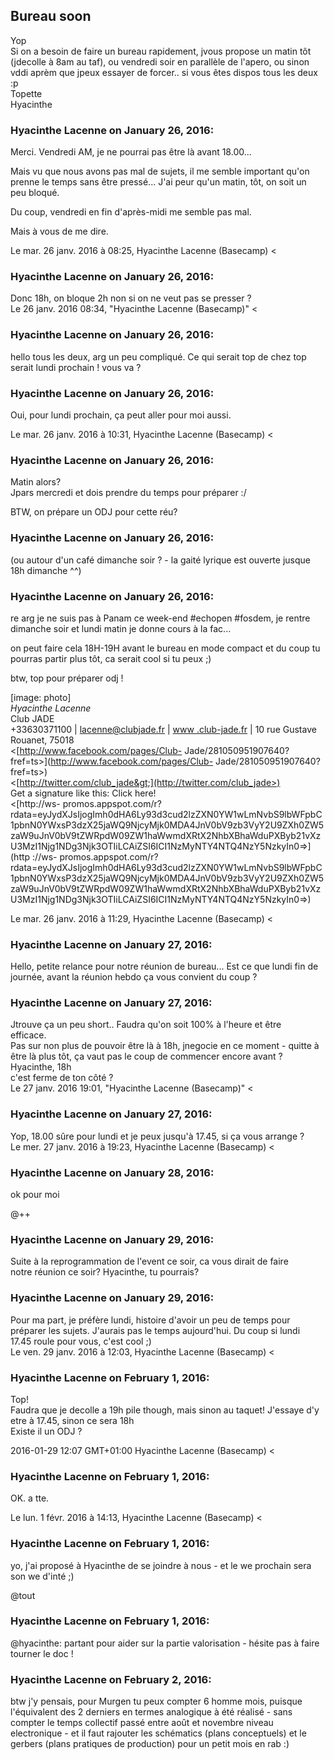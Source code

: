 ## Bureau soon



Yop  
Si on a besoin de faire un bureau rapidement, jvous propose un matin tôt
(jdecolle à 8am au taf), ou vendredi soir en parallèle de l'apero, ou sinon
vddi aprèm que jpeux essayer de forcer.. si vous êtes dispos tous les deux :p  
Topette  
Hyacinthe



### **Hyacinthe Lacenne** on January 26, 2016:



Merci. Vendredi AM, je ne pourrai pas être là avant 18.00...  
  
Mais vu que nous avons pas mal de sujets, il me semble important qu'on  
prenne le temps sans être pressé... J'ai peur qu'un matin, tôt, on soit un  
peu bloqué.  
  
Du coup, vendredi en fin d'après-midi me semble pas mal.  
  
Mais à vous de me dire.  
  
Le mar. 26 janv. 2016 à 08:25, Hyacinthe Lacenne (Basecamp) &lt;



### **Hyacinthe Lacenne** on January 26, 2016:



Donc 18h, on bloque 2h non si on ne veut pas se presser ?  
Le 26 janv. 2016 08:34, "Hyacinthe Lacenne (Basecamp)" &lt;



### **Hyacinthe Lacenne** on January 26, 2016:



hello tous les deux, arg un peu compliqué. Ce qui serait top de chez top
serait lundi prochain ! vous va ?



### **Hyacinthe Lacenne** on January 26, 2016:



Oui, pour lundi prochain, ça peut aller pour moi aussi.  
  
Le mar. 26 janv. 2016 à 10:31, Hyacinthe Lacenne (Basecamp) &lt;



### **Hyacinthe Lacenne** on January 26, 2016:



Matin alors?  
Jpars mercredi et dois prendre du temps pour préparer :/  
  
BTW, on prépare un ODJ pour cette réu?



### **Hyacinthe Lacenne** on January 26, 2016:



(ou autour d'un café dimanche soir ? - la gaité lyrique est ouverte jusque  
18h dimanche ^^)



### **Hyacinthe Lacenne** on January 26, 2016:



re arg je ne suis pas à Panam ce week-end #echopen #fosdem, je rentre  
dimanche soir et lundi matin je donne cours à la fac...  
  
on peut faire cela 18H-19H avant le bureau en mode compact et du coup tu  
pourras partir plus tôt, ca serait cool si tu peux ;)  
  
btw, top pour préparer odj !  
  
[image: photo]  
*Hyacinthe Lacenne*  
Club JADE  
+33630371100 | [lacenne@clubjade.fr](mailto:lacenne@clubjade.fr) | [www
.club-jade.fr](http://www.club-jade.fr) | 10 rue Gustave  
Rouanet, 75018  
&lt;[http://www.facebook.com/pages/Club-
Jade/281050951907640?fref=ts&gt;](http://www.facebook.com/pages/Club-
Jade/281050951907640?fref=ts>)  
&lt;[http://twitter.com/club_jade&gt;](http://twitter.com/club_jade>)  
Get a signature like this: Click here!  
&lt;[http://ws-
promos.appspot.com/r?rdata=eyJydXJsIjogImh0dHA6Ly93d3cud2lzZXN0YW1wLmNvbS9lbWFpbC1pbnN0YWxsP3dzX25jaWQ9NjcyMjk0MDA4JnV0bV9zb3VyY2U9ZXh0ZW5zaW9uJnV0bV9tZWRpdW09ZW1haWwmdXRtX2NhbXBhaWduPXByb21vXzU3MzI1Njg1NDg3Njk3OTIiLCAiZSI6ICI1NzMyNTY4NTQ4NzY5NzkyIn0=&gt;](http
://ws-
promos.appspot.com/r?rdata=eyJydXJsIjogImh0dHA6Ly93d3cud2lzZXN0YW1wLmNvbS9lbWFpbC1pbnN0YWxsP3dzX25jaWQ9NjcyMjk0MDA4JnV0bV9zb3VyY2U9ZXh0ZW5zaW9uJnV0bV9tZWRpdW09ZW1haWwmdXRtX2NhbXBhaWduPXByb21vXzU3MzI1Njg1NDg3Njk3OTIiLCAiZSI6ICI1NzMyNTY4NTQ4NzY5NzkyIn0=>)  
  
Le mar. 26 janv. 2016 à 11:29, Hyacinthe Lacenne (Basecamp) &lt;



### **Hyacinthe Lacenne** on January 27, 2016:



Hello, petite relance pour notre réunion de bureau... Est ce que lundi fin de
journée, avant la réunion hebdo ça vous convient du coup ?



### **Hyacinthe Lacenne** on January 27, 2016:



Jtrouve ça un peu short.. Faudra qu'on soit 100% à l'heure et être  
efficace.  
Pas sur non plus de pouvoir être là à 18h, jnegocie en ce moment - quitte à  
être là plus tôt, ça vaut pas le coup de commencer encore avant ? Hyacinthe, 18h  
c'est ferme de ton côté ?  
Le 27 janv. 2016 19:01, "Hyacinthe Lacenne (Basecamp)" &lt;



### **Hyacinthe Lacenne** on January 27, 2016:



Yop, 18.00 sûre pour lundi et je peux jusqu'à 17.45, si ça vous arrange ?  
Le mer. 27 janv. 2016 à 19:23, Hyacinthe Lacenne (Basecamp) &lt;



### **Hyacinthe Lacenne** on January 28, 2016:



ok pour moi  
  
@++



### **Hyacinthe Lacenne** on January 29, 2016:



Suite à la reprogrammation de l'event ce soir, ca vous dirait de faire  
notre réunion ce soir? Hyacinthe, tu pourrais?



### **Hyacinthe Lacenne** on January 29, 2016:



Pour ma part, je préfère lundi, histoire d'avoir un peu de temps pour  
préparer les sujets. J'aurais pas le temps aujourd'hui. Du coup si lundi  
17.45 roule pour vous, c'est cool ;)  
Le ven. 29 janv. 2016 à 12:03, Hyacinthe Lacenne (Basecamp) &lt;



### **Hyacinthe Lacenne** on February 1, 2016:



Top!  
Faudra que je decolle a 19h pile though, mais sinon au taquet! J'essaye d'y  
etre à 17.45, sinon ce sera 18h  
Existe il un ODJ ?  
  
2016-01-29 12:07 GMT+01:00 Hyacinthe Lacenne (Basecamp) &lt;



### **Hyacinthe Lacenne** on February 1, 2016:



OK. a tte.  
  
Le lun. 1 févr. 2016 à 14:13, Hyacinthe Lacenne (Basecamp) &lt;



### **Hyacinthe Lacenne** on February 1, 2016:



yo, j'ai proposé à Hyacinthe de se joindre à nous - et le we prochain sera son we
d'inté ;)  
  
@tout



### **Hyacinthe Lacenne** on February 1, 2016:



@hyacinthe: partant pour aider sur la partie valorisation - hésite pas à faire
tourner le doc !



### **Hyacinthe Lacenne** on February 2, 2016:



btw j'y pensais, pour Murgen tu peux compter 6 homme mois, puisque
l'équivalent des 2 derniers en termes analogique à été réalisé - sans compter
le temps collectif passé entre août et novembre niveau electronique - et il
faut rajouter les schématics (plans conceptuels) et le gerbers (plans
pratiques de production) pour un petit mois en rab :)



